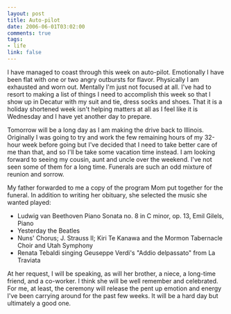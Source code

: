 ```yaml
--- 
layout: post
title: Auto-pilot
date: 2006-06-01T03:02:00
comments: true
tags:
- life
link: false
---
```

I have managed to coast through this week on auto-pilot. Emotionally I have been flat with one or two angry outbursts for flavor. Physically I am exhausted and worn out. Mentally I'm just not focused at all. I've had to resort to making a list of things I need to accomplish this week so that I show up in Decatur with my suit and tie, dress socks and shoes. That it is a holiday shortened week isn't helping matters at all as I feel like it is Wednesday and I have yet another day to prepare.

Tomorrow will be a long day as I am making the drive back to Illinois. Originally I was going to try and work the few remaining hours of my 32-hour week before going but I've decided that I need to take better care of me than that, and so I'll be take some vacation time instead. I am looking forward to seeing my cousin, aunt and uncle over the weekend. I've not seen some of them for a long time. Funerals are such an odd mixture of reunion and sorrow.

My father forwarded to me a copy of the program Mom put together for the funeral. In addition to writing her obituary, she selected the music she wanted played:
<ul>
<li class="il">Ludwig van Beethoven Piano Sonata no. 8 in C minor, op. 13, Emil Gilels, Piano</li>
<li class="il">Yesterday the Beatles</li>
<li class="il">Nuns' Chorus; J. Strauss II; Kiri Te Kanawa and the Mormon Tabernacle Choir and Utah Symphony</li>
<li class="il">Renata Tebaldi singing Geuseppe Verdi's "Addio delpassato" from La Traviata</li>
</ul>
At her request, I will be speaking, as will her brother, a niece, a long-time friend, and a co-worker. I think she will be well remember and celebrated. For me, at least, the ceremony will release the pent up emotion and energy I've been carrying around for the past few weeks. It will be a hard day but ultimately a good one.
